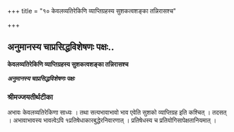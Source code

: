 +++
title = "१० केवलव्यतिरेकिणि व्याप्तिग्रहस्य सुशकत्वशङ्का तन्निरासश्च"

+++


## अनुमानस्य चाप्रसिद्धविशेषणः पक्षः..

**केवलव्यतिरेकिणि व्याप्तिग्रहस्य सुशकत्वशङ्का तन्निरासश्च**

***अनुमानस्य चाप्रसिद्धविशेषणः पक्षः***

### **श्रीमज्जयतीर्थटीका**

अभावः केवलव्यतिरेकिणा साध्यः । तथा सत्यभावाभावो भाव एवेति सुशको व्याप्तिग्रह इति कश्चित् । तदसत् । अभावाभावस्य भावत्वेऽपि १प्रतिषेधाकारबुद्धेरनिवारणात् । प्रतिषेधस्य च प्रतियोगिसापेक्षतानियमात् ।

